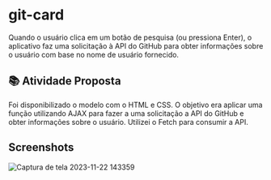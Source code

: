 
# git-card
Quando o usuário clica em um botão de pesquisa (ou pressiona Enter), o aplicativo faz uma solicitação à API do GitHub para obter informações sobre o usuário com base no nome de usuário fornecido.


## 📚 Atividade Proposta
Foi disponibilizado o modelo com o HTML e CSS.
O objetivo era aplicar uma função utilizando AJAX para fazer a uma solicitação a API do GitHub e obter informações sobre o usuário. Utilizei o Fetch para consumir a API.

## Screenshots

![Captura de tela 2023-11-22 143359](https://github.com/alefmoreira/git-card/assets/79259745/90a433fd-6057-44f2-b946-0aab89c017b4)

